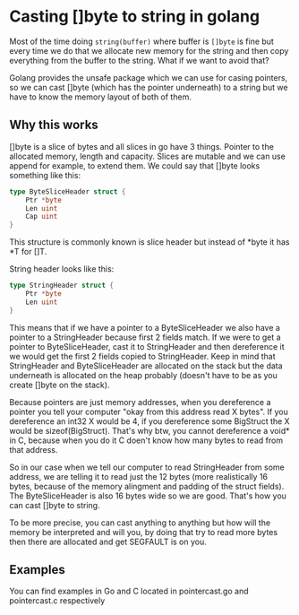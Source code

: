# Casting []byte to string in golang

Most of the time doing `string(buffer)` where buffer is `[]byte` is fine but every time we do that we allocate new memory
for the string and then copy everything from the buffer to the string. What if we want to avoid that?

Golang provides the unsafe package which we can use for casing pointers, so we can cast []byte (which has the pointer underneath)
to a string but we have to know the memory layout of both of them.

## Why this works

[]byte is a slice of bytes and all slices in go have 3 things. Pointer to the allocated memory, length and capacity.
Slices are mutable and we can use append for example, to extend them. We could say that []byte looks something like this:

```go
type ByteSliceHeader struct {
    Ptr *byte
    Len uint
    Cap uint
}
```

This structure is commonly known is slice header but instead of *byte it has *T for []T.

String header looks like this:

```go
type StringHeader struct {
    Ptr *byte
    Len uint
}
```

This means that if we have a pointer to a ByteSliceHeader we also have a pointer to a StringHeader because first 2 fields match.
If we were to get a pointer to ByteSliceHeader, cast it to StringHeader and then dereference it we would get the first 2 fields 
copied to StringHeader. Keep in mind that StringHeader and ByteSliceHeader are allocated on the stack but the data underneath is 
allocated on the heap probably (doesn't have to be as you create []byte on the stack).

Because pointers are just memory addresses, when you dereference a pointer you tell your computer "okay from this address read X bytes". 
If you dereference an int32 X would be 4, if you dereference some BigStruct the X would be sizeof(BigStruct).
That's why btw, you cannot dereference a void* in C, because when you do it C doen't know how many bytes to read from that address.

So in our case when we tell our computer to read StringHeader from some address,
we are telling it to read just the 12 bytes (more realistically 16 bytes, because of the memory alingment and padding of the struct fields).
The ByteSliceHeader is also 16 bytes wide so we are good. That's how you can cast []byte to string. 

To be more precise, you can cast anything to anything but how will the memory be interpreted and will you,
by doing that try to read more bytes then there are allocated and get SEGFAULT is on you.


## Examples

You can find examples in Go and C located in pointercast.go and pointercast.c respectively
